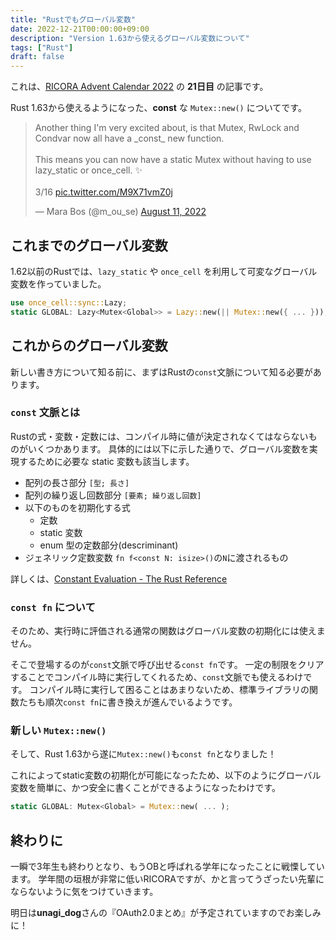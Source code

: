```yaml
---
title: "Rustでもグローバル変数"
date: 2022-12-21T00:00:00+09:00
description: "Version 1.63から使えるグローバル変数について"
tags: ["Rust"]
draft: false
---
```


これは、[RICORA Advent Calendar 2022](https://adventar.org/calendars/7447) の **21日目** の記事です。

Rust 1.63から使えるようになった、**const** な `Mutex::new()` についてです。

<blockquote class="twitter-tweet" data-conversation="none"><p lang="en" dir="ltr">Another thing I&#39;m very excited about, is that Mutex, RwLock and Condvar now all have a _const_ new function.<br><br>This means you can now have a static Mutex without having to use lazy_static or once_cell. ✨<br><br>3/16 <a href="https://t.co/M9X71vmZ0j">pic.twitter.com/M9X71vmZ0j</a></p>&mdash; Mara Bos (@m_ou_se) <a href="https://twitter.com/m_ou_se/status/1557743601761013762?ref_src=twsrc%5Etfw">August 11, 2022</a></blockquote> <script async src="https://platform.twitter.com/widgets.js" charset="utf-8"></script>

## これまでのグローバル変数

1.62以前のRustでは、`lazy_static` や `once_cell` を利用して可変なグローバル変数を作っていました。

```rust
use once_cell::sync::Lazy;
static GLOBAL: Lazy<Mutex<Global>> = Lazy::new(|| Mutex::new({ ... }));
```

## これからのグローバル変数

新しい書き方について知る前に、まずはRustの`const`文脈について知る必要があります。

### `const` 文脈とは

Rustの式・変数・定数には、コンパイル時に値が決定されなくてはならないものがいくつかあります。
具体的には以下に示した通りで、グローバル変数を実現するために必要な static 変数も該当します。

- 配列の長さ部分 `[型; 長さ]`
- 配列の繰り返し回数部分 `[要素; 繰り返し回数]`
- 以下のものを初期化する式
  - 定数
  - static 変数
  - enum 型の定数部分(descriminant)
- ジェネリック定数変数 `fn f<const N: isize>()`の`N`に渡されるもの

詳しくは、[Constant Evaluation - The Rust Reference](https://doc.rust-lang.org/reference/const_eval.html#const-context)

### `const fn` について

そのため、実行時に評価される通常の関数はグローバル変数の初期化には使えません。

そこで登場するのが`const`文脈で呼び出せる`const fn`です。
一定の制限をクリアすることでコンパイル時に実行してくれるため、`const`文脈でも使えるわけです。
コンパイル時に実行して困ることはあまりないため、標準ライブラリの関数たちも順次`const fn`に書き換えが進んでいるようです。

### 新しい `Mutex::new()`

そして、Rust 1.63から遂に`Mutex::new()`も`const fn`となりました！

これによってstatic変数の初期化が可能になったため、以下のようにグローバル変数を簡単に、かつ安全に書くことができるようになったわけです。

```rust
static GLOBAL: Mutex<Global> = Mutex::new( ... );
```

## 終わりに

一瞬で3年生も終わりとなり、もうOBと呼ばれる学年になったことに戦慄しています。
学年間の垣根が非常に低いRICORAですが、かと言ってうざったい先輩にならないように気をつけていきます。

明日は**unagi_dog**さんの『OAuth2.0まとめ』が予定されていますのでお楽しみに！
